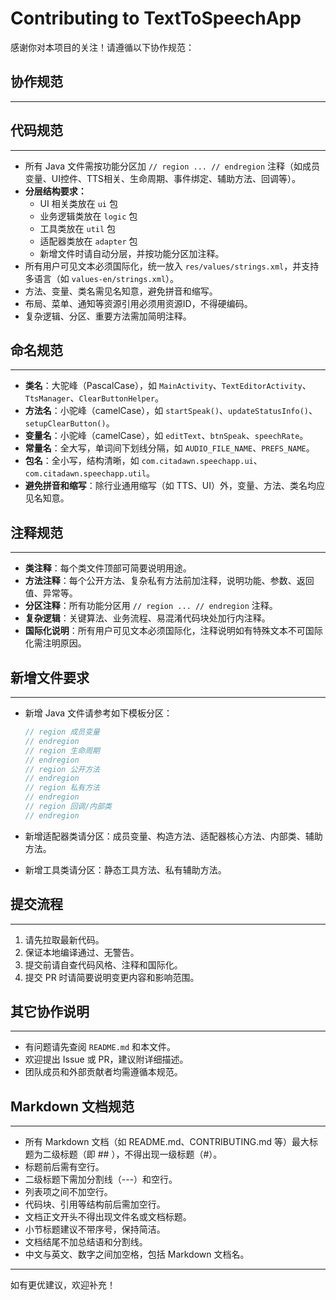 # Contributing to TextToSpeechApp

感谢你对本项目的关注！请遵循以下协作规范：

## 协作规范

---

## 代码规范

---

- 所有 Java 文件需按功能分区加 `// region ... // endregion` 注释（如成员变量、UI控件、TTS相关、生命周期、事件绑定、辅助方法、回调等）。
- **分层结构要求：**
  - UI 相关类放在 `ui` 包
  - 业务逻辑类放在 `logic` 包
  - 工具类放在 `util` 包
  - 适配器类放在 `adapter` 包
  - 新增文件时请自动分层，并按功能分区加注释。
- 所有用户可见文本必须国际化，统一放入 `res/values/strings.xml`，并支持多语言（如 `values-en/strings.xml`）。
- 方法、变量、类名需见名知意，避免拼音和缩写。
- 布局、菜单、通知等资源引用必须用资源ID，不得硬编码。
- 复杂逻辑、分区、重要方法需加简明注释。

## 命名规范

---

- **类名**：大驼峰（PascalCase），如 `MainActivity`、`TextEditorActivity`、`TtsManager`、`ClearButtonHelper`。
- **方法名**：小驼峰（camelCase），如 `startSpeak()`、`updateStatusInfo()`、`setupClearButton()`。
- **变量名**：小驼峰（camelCase），如 `editText`、`btnSpeak`、`speechRate`。
- **常量名**：全大写，单词间下划线分隔，如 `AUDIO_FILE_NAME`、`PREFS_NAME`。
- **包名**：全小写，结构清晰，如 `com.citadawn.speechapp.ui`、`com.citadawn.speechapp.util`。
- **避免拼音和缩写**：除行业通用缩写（如 TTS、UI）外，变量、方法、类名均应见名知意。

## 注释规范

---

- **类注释**：每个类文件顶部可简要说明用途。
- **方法注释**：每个公开方法、复杂私有方法前加注释，说明功能、参数、返回值、异常等。
- **分区注释**：所有功能分区用 `// region ... // endregion` 注释。
- **复杂逻辑**：关键算法、业务流程、易混淆代码块处加行内注释。
- **国际化说明**：所有用户可见文本必须国际化，注释说明如有特殊文本不可国际化需注明原因。

## 新增文件要求

---

- 新增 Java 文件请参考如下模板分区：
  
  ```java
  // region 成员变量
  // endregion
  // region 生命周期
  // endregion
  // region 公开方法
  // endregion
  // region 私有方法
  // endregion
  // region 回调/内部类
  // endregion
  ```

- 新增适配器类请分区：成员变量、构造方法、适配器核心方法、内部类、辅助方法。

- 新增工具类请分区：静态工具方法、私有辅助方法。

## 提交流程

---

1. 请先拉取最新代码。
2. 保证本地编译通过、无警告。
3. 提交前请自查代码风格、注释和国际化。
4. 提交 PR 时请简要说明变更内容和影响范围。

## 其它协作说明

---

- 有问题请先查阅 `README.md` 和本文件。
- 欢迎提出 Issue 或 PR，建议附详细描述。
- 团队成员和外部贡献者均需遵循本规范。

## Markdown 文档规范

---

- 所有 Markdown 文档（如 README.md、CONTRIBUTING.md 等）最大标题为二级标题（即 ## ），不得出现一级标题（#）。
- 标题前后需有空行。
- 二级标题下需加分割线（---）和空行。
- 列表项之间不加空行。
- 代码块、引用等结构前后需加空行。
- 文档正文开头不得出现文件名或文档标题。
- 小节标题建议不带序号，保持简洁。
- 文档结尾不加总结语和分割线。
- 中文与英文、数字之间加空格，包括 Markdown 文档名。

---

如有更优建议，欢迎补充！ 